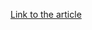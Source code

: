 [Link to the article](https://blog.talosintelligence.com/active-exploitation-of-cisco-ios-xe-software/)
